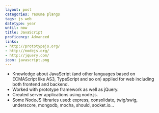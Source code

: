 ```yaml
---
layout: post
categories: resume plangs
tags: js web
datetype: year
until: now
title: JavaScript
proficency: Advanced
links:
- http://prototypejs.org/
- http://nodejs.org/
- http://jquery.com/
icon: javascript.png
---
```


* Knowledge about JavaScript (and other languages based on ECMAScript like AS3, TypeScript and so on) applied for web including both frontend and backend.
* Worked with prototype framework as well as jQuery.
* Created server applications using node.js.
* Some NodeJS libraries used: express, consolidate, twig/swig, underscore, mongodb, mocha, should, socket.io...